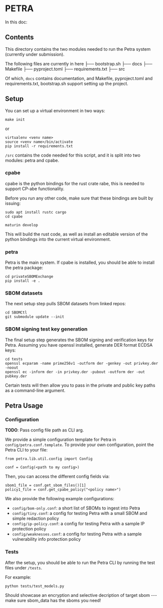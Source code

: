 # PETRA

In this doc:

[Dir contents]: #contents
[Petra setup]: #setup
[Using Petra]: #petra-usage

## Contents

This directory contains the two modules needed to run the Petra system (currently under submission).

The following files are currently in here
├── bootstrap.sh
├── docs
├── Makefile
├── pyproject.toml
├── requirements.txt
├── src

Of which, `docs` contains documentation, and Makefile, pyproject.toml and
requirements.txt, bootstrap.sh support setting up the project.

## Setup

You can set up a virtual environment in two ways:

```
make init
```

or

```
virtualenv <venv name>
source <venv name>/bin/activate
pip install -r requirements.txt
```

`/src` contains the code needed for this script, and it is split into two modules: petra and cpabe.

### cpabe

cpabe is the python bindings for the rust crate rabe, this is needed to support CP-abe functionality.

Before you run any other code, make sure that these bindings are built by issuing:

```
sudo apt install rustc cargo
cd cpabe

maturin develop
```

This will build the rust code, as well as install an editable version of the
python bindings into the current virtual environment.

### petra

Petra is the main system. If cpabe is installed, you should be able to
install the petra package:

```
cd privateSBOMExchange
pip install -e .
```

### SBOM datasets

The next setup step pulls SBOM datasets from linked repos:

```
cd SBOMCtl
git submodule update --init
```

### SBOM signing test key generation

The final setup step generates the SBOM signing and verification keys for
Petra. Assuming you have openssl installed, generate DER format ECDSA keys:

```
cd tests
openssl ecparam -name prime256v1 -outform der -genkey -out privkey.der -noout
openssl ec -inform der -in privkey.der -pubout -outform der -out pubkey.der
```

Certain tests will then allow you to pass in the private and public key paths as a command-line argument.

## Petra Usage

### Configuration

**TODO**: Pass config file path as CLI arg.

We provide a simple configuration template for Petra in `config/petra.conf.template`. To provide your own configuration,
point the Petra CLI to your file:

```
from petra.lib.util.config import Config

conf = Config(<path to my config>)
```

Then, you can access the different config fields via:

```
sbom1_file = conf.get_sbom_files()[1]
policy1_file = conf.get_cpabe_policy("<policy name>")
```

We also provide the following example configurations:

* `config/bom-only.conf`: a short list of SBOMs to ingest into Petra
* `config/tiny.conf`: a config for testing Petra with a small SBOM and simple redaction policy
* `config/ip-policy.conf`: a config for testing Petra with a sample IP protection policy
* `config/weaknesses.conf`: a config for testing Petra with a sample vulnerability info protection policy

### Tests

After the setup, you should be able to run the Petra CLI by running the test files under `/tests`.

For example:

```
python tests/test_models.py
```

Should showcase an encryption and selective decription of target sbom --- make
sure sbom\_data has the sboms you need!
